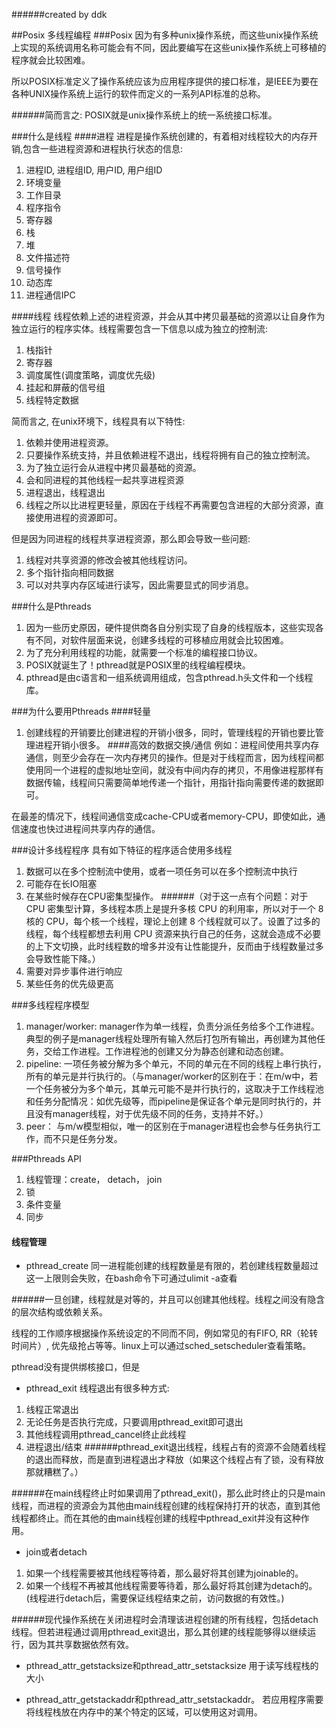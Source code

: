 ######created by ddk

##Posix 多线程编程
###Posix
因为有多种unix操作系统，而这些unix操作系统上实现的系统调用名称可能会有不同，因此要编写在这些unix操作系统上可移植的程序就会比较困难。

所以POSIX标准定义了操作系统应该为应用程序提供的接口标准，是IEEE为要在各种UNIX操作系统上运行的软件而定义的一系列API标准的总称。

######简而言之: POSIX就是unix操作系统上的统一系统接口标准。

###什么是线程
####进程
进程是操作系统创建的，有着相对线程较大的内存开销,包含一些进程资源和进程执行状态的信息:
1. 进程ID, 进程组ID, 用户ID, 用户组ID
2. 环境变量
3. 工作目录
4. 程序指令
5. 寄存器
6. 栈
7. 堆
8. 文件描述符
9. 信号操作
10. 动态库
11. 进程通信IPC

####线程
线程依赖上述的进程资源，并会从其中拷贝最基础的资源以让自身作为独立运行的程序实体。线程需要包含一下信息以成为独立的控制流:
1. 栈指针
2. 寄存器
3. 调度属性(调度策略，调度优先级)
4. 挂起和屏蔽的信号组
5. 线程特定数据

简而言之, 在unix环境下，线程具有以下特性:
1. 依赖并使用进程资源。
2. 只要操作系统支持，并且依赖进程不退出，线程将拥有自己的独立控制流。
3. 为了独立运行会从进程中拷贝最基础的资源。
4. 会和同进程的其他线程一起共享进程资源
5. 进程退出，线程退出
6. 线程之所以比进程更轻量，原因在于线程不再需要包含进程的大部分资源，直接使用进程的资源即可。

但是因为同进程的线程共享进程资源，那么即会导致一些问题:
1. 线程对共享资源的修改会被其他线程访问。
2. 多个指针指向相同数据
3. 可以对共享内存区域进行读写，因此需要显式的同步消息。

###什么是Pthreads
1. 因为一些历史原因，硬件提供商各自分别实现了自身的线程版本，这些实现各有不同，对软件层面来说，创建多线程的可移植应用就会比较困难。
2. 为了充分利用线程的功能，就需要一个标准的编程接口协议。
3. POSIX就诞生了！pthread就是POSIX里的线程编程模块。
4. pthread是由c语言和一组系统调用组成，包含pthread.h头文件和一个线程库。


###为什么要用Pthreads
####轻量
1. 创建线程的开销要比创建进程的开销小很多，同时，管理线程的开销也要比管理进程开销小很多。
####高效的数据交换/通信
例如：进程间使用共享内存通信，则至少会存在一次内存拷贝的操作。但是对于线程而言，因为线程间都使用同一个进程的虚拟地址空间，就没有中间内存的拷贝，不用像进程那样有数据传输，线程间只需要简单地传递一个指针，用指针指向需要传递的数据即可。

在最差的情况下，线程间通信变成cache-CPU或者memory-CPU，即使如此，通信速度也快过进程间共享内存的通信。

###设计多线程程序
具有如下特征的程序适合使用多线程
1. 数据可以在多个控制流中使用，或者一项任务可以在多个控制流中执行
2. 可能存在长IO阻塞
3. 在某些时候存在CPU密集型操作。
######（对于这一点有个问题：对于 CPU 密集型计算，多线程本质上是提升多核 CPU 的利用率，所以对于一个 8 核的 CPU，每个核一个线程，理论上创建 8 个线程就可以了。设置了过多的线程，每个线程都想去利用 CPU 资源来执行自己的任务，这就会造成不必要的上下文切换，此时线程数的增多并没有让性能提升，反而由于线程数量过多会导致性能下降。）
4. 需要对异步事件进行响应
5. 某些任务的优先级更高

###多线程程序模型
1. manager/worker: manager作为单一线程，负责分派任务给多个工作进程。典型的例子是manager线程处理所有输入然后打包所有输出，再创建为其他任务，交给工作进程。工作进程池的创建又分为静态创建和动态创建。
2. pipeline: 一项任务被分解为多个单元，不同的单元在不同的线程上串行执行，所有的单元是并行执行的。（与manager/worker的区别在于：在m/w中，若一个任务被分为多个单元，其单元可能不是并行执行的，这取决于工作线程池和任务分配情况：如优先级等，而pipeline是保证各个单元是同时执行的，并且没有manager线程，对于优先级不同的任务，支持并不好。）
3. peer： 与m/w模型相似，唯一的区别在于manager进程也会参与任务执行工作，而不只是任务分发。

###Pthreads API
1. 线程管理：create， detach， join
2. 锁
3. 条件变量
4. 同步


#### 线程管理
- pthread_create
同一进程能创建的线程数量是有限的，若创建线程数量超过这一上限则会失败，在bash命令下可通过ulimit -a查看

######一旦创建，线程就是对等的，并且可以创建其他线程。线程之间没有隐含的层次结构或依赖关系。

线程的工作顺序根据操作系统设定的不同而不同，例如常见的有FIFO, RR（轮转时间片）, 优先级抢占等等。linux上可以通过sched_setscheduler查看策略。

pthread没有提供绑核接口，但是
- pthread_exit
线程退出有很多种方式:
1. 线程正常退出
2. 无论任务是否执行完成，只要调用pthread_exit即可退出
3. 其他线程调用pthread_cancel终止此线程
4. 进程退出/结束
######pthread_exit退出线程，线程占有的资源不会随着线程的退出而释放，而是直到进程退出才释放（如果这个线程占有了锁，没有释放那就糟糕了。）

######在main线程终止时如果调用了pthread_exit()，那么此时终止的只是main线程，而进程的资源会为其他由main线程创建的线程保持打开的状态，直到其他线程都终止。而在其他的由main线程创建的线程中pthread_exit并没有这种作用。

- join或者detach
1. 如果一个线程需要被其他线程等待着，那么最好将其创建为joinable的。
2. 如果一个线程不再被其他线程需要等待着，那么最好将其创建为detach的。(线程进行detach后，需要保证线程结束之前，访问数据的有效性。)

######现代操作系统在关闭进程时会清理该进程创建的所有线程，包括detach线程。但若进程通过调用pthread_exit退出，那么其创建的线程能够得以继续运行，因为其共享数据依然有效。


- pthread_attr_getstacksize和pthread_attr_setstacksize
用于读写线程栈的大小

- pthread_attr_getstackaddr和pthread_attr_setstackaddr。
若应用程序需要将线程栈放在内存中的某个特定的区域，可以使用这对调用。
